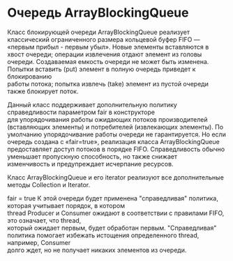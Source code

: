 # Очередь ArrayBlockingQueue

Класс блокирующей очереди ArrayBlockingQueue реализует классический ограниченного размера 
кольцевой  буфер FIFO — «первым прибыл - первым убыл». Новые элементы вставляются в хвост 
очереди;  операции извлечения отдают элемент из головы очереди. Создаваемая емкость очереди  не 
может быть изменена. Попытки вставить (put) элемент в полную очередь приведет к блокированию  
работы потока; попытка извлечь (take) элемент из пустой очереди также блокирует поток.

Данный класс поддерживает дополнительную политику справедливости параметром fair в конструкторе  
для упорядочивания работы ожидающих потоков производителей (вставляющих элементы) и потребителей 
(извлекающих элементы). По умолчанию упорядочивание работы очереди не гарантируется. Но если  
очередь создана с «fair=true», реализация класса ArrayBlockingQueue предоставляет доступ потоков 
в порядке FIFO. Справедливость обычно уменьшает пропускную способность, но также снижает  
изменчивость и предупреждает исчерпание ресурсов.

Класс ArrayBlockingQueue и его iterator реализуют все дополнительные методы Collection и Iterator.

fair = true
К этой очереди будет применена "справедливая" политика, которая учитывает порядок, в котором  
thread Producer и Consumer ожидают в соответствии с правилами FIFO, это означает, что thread,  
который ожидает первым, будет обработан первым.
"Справедливая" политика помогает избежать истощения определенного thread, например, Consumer  
долго ждет, но не получает никаких элементов из очереди.
